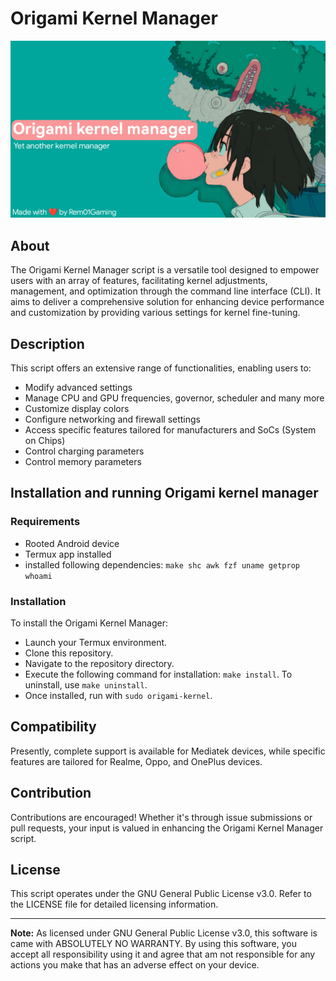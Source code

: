 # Origami Kernel Manager

![Hero image for Origami Kernel Manager](.assets/hero_img.jpg)

## About

The Origami Kernel Manager script is a versatile tool designed to empower users with an array of features, facilitating kernel adjustments, management, and optimization through the command line interface (CLI). It aims to deliver a comprehensive solution for enhancing device performance and customization by providing various settings for kernel fine-tuning.

## Description

This script offers an extensive range of functionalities, enabling users to:
- Modify advanced settings
- Manage CPU and GPU frequencies, governor, scheduler and many more
- Customize display colors
- Configure networking and firewall settings
- Access specific features tailored for manufacturers and SoCs (System on Chips)
- Control charging parameters
- Control memory parameters

## Installation and running Origami kernel manager

### Requirements
- Rooted Android device
- Termux app installed
- installed following dependencies: `make shc awk fzf uname getprop whoami`

### Installation
To install the Origami Kernel Manager:
- Launch your Termux environment.
- Clone this repository.
- Navigate to the repository directory.
- Execute the following command for installation: `make install`. To uninstall, use `make uninstall`.
- Once installed, run with `sudo origami-kernel`.

## Compatibility

Presently, complete support is available for Mediatek devices, while specific features are tailored for Realme, Oppo, and OnePlus devices.

## Contribution

Contributions are encouraged! Whether it's through issue submissions or pull requests, your input is valued in enhancing the Origami Kernel Manager script.

## License

This script operates under the GNU General Public License v3.0. Refer to the LICENSE file for detailed licensing information.

---

**Note:** As licensed under GNU General Public License v3.0, this software is came with ABSOLUTELY NO WARRANTY. By using this software, you accept all responsibility using it and agree that am not responsible for any actions you make that has an adverse effect on your device.